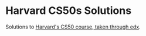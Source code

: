 # Harvard CS50s Solutions
Solutions to [Harvard's CS50 course, taken through edx](edx.org/course/introduction-computer-science-harvardx-cs50x).
